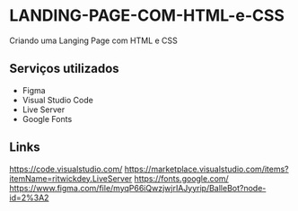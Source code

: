 # LANDING-PAGE-COM-HTML-e-CSS
Criando uma Langing Page com HTML e CSS

## Serviços utilizados
- Figma
- Visual Studio Code
- Live Server
- Google Fonts

## Links
https://code.visualstudio.com/
https://marketplace.visualstudio.com/items?itemName=ritwickdey.LiveServer
https://fonts.google.com/
https://www.figma.com/file/myqP66iQwzjwjrIAJyyrip/BalleBot?node-id=2%3A2
